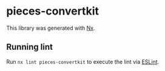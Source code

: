 # pieces-convertkit

This library was generated with [Nx](https://nx.dev).

## Running lint

Run `nx lint pieces-convertkit` to execute the lint via [ESLint](https://eslint.org/).
